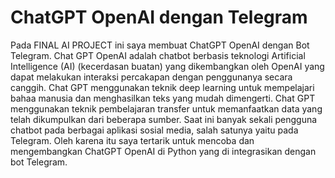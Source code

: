 # ChatGPT OpenAI dengan Telegram
Pada FINAL AI PROJECT ini saya membuat ChatGPT OpenAI dengan Bot Telegram. Chat GPT OpenAI adalah chatbot berbasis teknologi Artificial Intelligence (AI) (kecerdasan buatan) yang dikembangkan oleh OpenAI yang dapat melakukan interaksi percakapan dengan penggunanya secara canggih. Chat GPT menggunakan teknik deep learning untuk mempelajari bahaa manusia dan menghasilkan teks yang mudah dimengerti. Chat GPT menggunakan teknik pembelajaran transfer untuk memanfaatkan data yang telah dikumpulkan dari beberapa sumber. Saat ini banyak sekali pengguna chatbot pada berbagai aplikasi sosial media, salah satunya yaitu pada Telegram. Oleh karena itu saya tertarik untuk mencoba dan mengembangkan ChatGPT OpenAI di Python yang di integrasikan dengan bot Telegram.
